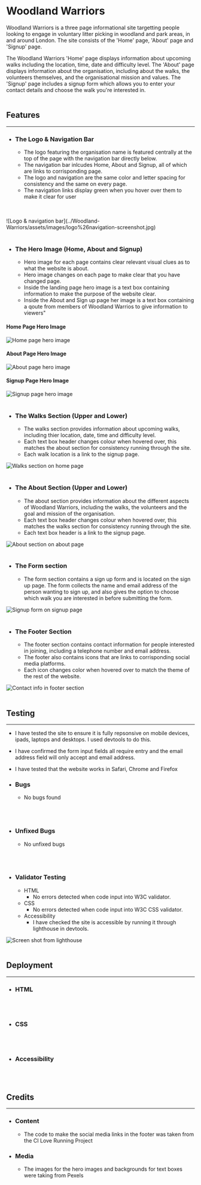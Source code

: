 # Woodland Warriors
Woodland Warriors is a three page informational site targetting people looking to engage in voluntary litter picking in woodland and park areas, in and around London. The site consists of the 'Home' page, 'About' page and 'Signup' page. 

The Woodland Warriors 'Home' page displays information about upcoming walks including the location, time, date and difficulty level. The 'About' page displays information about the organisation, including about the walks, the volunteers themselves, and the organisational mission and values. The 'Signup' page includes a signup form which allows you to enter your contact details and choose the walk you're interested in. 
<br>
<br>

## Features
<hr>

- ### The Logo & Navigation Bar

    - The logo featuring the organisation name is featured centrally at the top of the page with the navigation bar directly below.
    - The navigation bar inlcudes Home, About and Signup, all of which are links to corrisponding page.
    - The logo and navigation are the same color and letter spacing for consistency and the same on every page.
    - The navigation links display green when you hover over them to make it clear for user
<br>
<br>
    ![Logo & navigation bar](../Woodland-Warriors/assets/images/logo%26navigation-screenshot.jpg)
<br>
<br>

- ### The Hero Image (Home, About and Signup)

    - Hero image for each page contains clear relevant visual clues as to what the website is about. 
    - Hero image changes on each page to make clear that you have changed page. 
    - Inside the landing page hero image is a text box containing information to make the purpose of the website clear.
    - Inside the About and Sign up page her image is a text box containing a qoute from members of Woodland Warrios to give information to viewers"

#### Home Page Hero Image
![Home page hero image](../Woodland-Warriors/assets/images/hero-image-home-screenshot.jpg)

#### About Page Hero Image
![About page hero image](../Woodland-Warriors/assets/images/hero-image-about-screenshot.jpg)

#### Signup Page Hero Image
![Signup page hero image](../Woodland-Warriors/assets/images/hero-image-signup-screenshot.jpg)
<br>
<br>

- ### The Walks Section (Upper and Lower)
    - The walks section provides information about upcoming walks, including thier location, date, time and difficulty level.
    - Each text box header changes colour when hovered over, this matches the about section for consistency running through the site.
    - Each walk location is a link to the signup page. 

![Walks section on home page](../Woodland-Warriors/assets/images/'walks'-section-screenshot.jpg)
<br>
<br>

- ### The About Section (Upper and Lower)
    - The about section provides information about the different aspects of Woodland Warriors, including the walks, the volunteers and the goal and mission of the organisation.
    - Each text box header changes colour when hovered over, this matches the walks section for consistency running through the site.
    - Each text box header is a link to the signup page. 

![About section on about page](../Woodland-Warriors/assets/images/about-section-screenshot.jpg)
<br>
<br>

- ### The Form section
    - The form section contains a sign up form and is located on the sign up page. The form collects the name and email address of the person wanting to sign up, and also gives the option to choose which walk you are interested in before submitting the form. 

![Signup form on signup page](../Woodland-Warriors/assets/images/signup-form-screenshot.jpg)
<br>
<br>

- ### The Footer Section
    - The footer section contains contact information for people interested in joining, including a telephone number and email address. 
    - The footer also contains icons that are links to corrisponding social media platforms.
    - Each icon changes color when hovered over to match the theme of the rest of the website. 

![Contact info in footer section](../Woodland-Warriors/assets/images/footer-screenshot.jpg)
<br>
<br>

## Testing
<hr>

- I have tested the site to ensure it is fully repsonsive on mobile devices, ipads, laptops and desktops. I used devtools to do this. 

- I have confirmed the form input fields all require entry and the email address field will only accept and email address. 

- I have tested that the website works in Safari, Chrome and Firefox


- ### Bugs
    - No bugs found
<br>
<br>

- ### Unfixed Bugs
    - No unfixed bugs
<br>
<br>

- ### Validator Testing
    - HTML
        - No errors detected when code input into W3C validator.
    - CSS 
        - No errors detected when code input into W3C CSS validator.
    - Accessibility 
        - I have checked the site is accessible by running it through lighthouse in devtools.


![Screen shot from lighthouse](../Woodland-Warriors/assets/images/lighthouse-score-screenshot.jpg)
<br>
<br>


## Deployment
<hr>

- ### HTML
<br>
<br>

- ### CSS
<br>
<br>

- ### Accessibility
<br>
<br>

## Credits
<hr>

- ### Content
    - The code to make the social media links in the footer was taken from the CI Love Running Project 


- ### Media
    - The images for the hero images and backgrounds for text boxes were taking from Pexels
<br>
<br>




